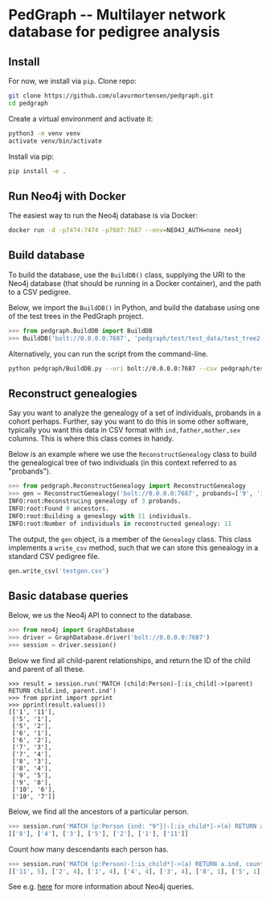 # PedGraph -- Multilayer network database for pedigree analysis

## Install

For now, we install via `pip`. Clone repo:

```bash
git clone https://github.com/olavurmortensen/pedgraph.git
cd pedgraph
```

Create a virtual environment and activate it:

```bash
python3 -m venv venv
activate venv/bin/activate
```

Install via pip:

```bash
pip install -e .
```

## Run Neo4j with Docker

The easiest way to run the Neo4j database is via Docker:

```bash
docker run -d -p7474:7474 -p7687:7687 --env=NEO4J_AUTH=none neo4j
```

## Build database

To build the database, use the `BuildDB()` class, supplying the URI to the Neo4j database (that should be running in a Docker container), and the path to a CSV pedigree.

Below, we import the `BuildDB()` in Python, and build the database using one of the test trees in the PedGraph project.

```python
>>> from pedgraph.BuildDB import BuildDB
>>> BuildDB('bolt://0.0.0.0:7687', 'pedgraph/test/test_data/test_tree2.csv')
```

Alternatively, you can run the script from the command-line.

```bash
python pedgraph/BuildDB.py --uri bolt://0.0.0.0:7687 --csv pedgraph/test/test_data/test_tree2.csv
```

## Reconstruct genealogies

Say you want to analyze the genealogy of a set of individuals, probands in a cohort perhaps. Further, say you want to do this in some other software, typically you want this data in CSV format with `ind,father,mother,sex` columns. This is where this class comes in handy.

Below is an example where we use the `ReconstructGenealogy` class to build the genealogical tree of two individuals (in this context referred to as "probands").

```python
>>> from pedgraph.ReconstructGenealogy import ReconstructGenealogy
>>> gen = ReconstructGenealogy('bolt://0.0.0.0:7687', probands=['9', '10'])
INFO:root:Reconstrucing genealogy of 3 probands.
INFO:root:Found 9 ancestors.
INFO:root:Building a genealogy with 11 individuals.
INFO:root:Number of individuals in reconstructed genealogy: 11
```

The output, the `gen` object, is a member of the `Genealogy` class. This class implements a `write_csv` method, such that we can store this genealogy in a standard CSV pedigree file.

```python
gen.write_csv('testgen.csv')
```

## Basic database queries

Below, we us the Neo4j API to connect to the database.

```python
>>> from neo4j import GraphDatabase
>>> driver = GraphDatabase.driver('bolt://0.0.0.0:7687')
>>> session = driver.session()
```

Below we find all child-parent relationships, and return the ID of the child and parent of all these.

```
>>> result = session.run('MATCH (child:Person)-[:is_child]->(parent) RETURN child.ind, parent.ind')
>>> from pprint import pprint
>>> pprint(result.values())
[['1', '11'],
 ['5', '1'],
 ['5', '2'],
 ['6', '1'],
 ['6', '2'],
 ['7', '3'],
 ['7', '4'],
 ['8', '3'],
 ['8', '4'],
 ['9', '5'],
 ['9', '8'],
 ['10', '6'],
 ['10', '7']]
```

Below, we find all the ancestors of a particular person.

```python
>>> session.run('MATCH (p:Person {ind: "9"})-[:is_child*]->(a) RETURN a.ind').values()
[['8'], ['4'], ['3'], ['5'], ['2'], ['1'], ['11']]
```

Count how many descendants each person has.

```python
>>> session.run('MATCH (p:Person)-[:is_child*]->(a) RETURN a.ind, count(*)').values()
[['11', 5], ['2', 4], ['1', 4], ['4', 4], ['3', 4], ['8', 1], ['5', 1], ['7', 1], ['6', 1]]
```

See e.g. [here](https://neo4j.com/developer/cypher/) for more information about Neo4j queries.

